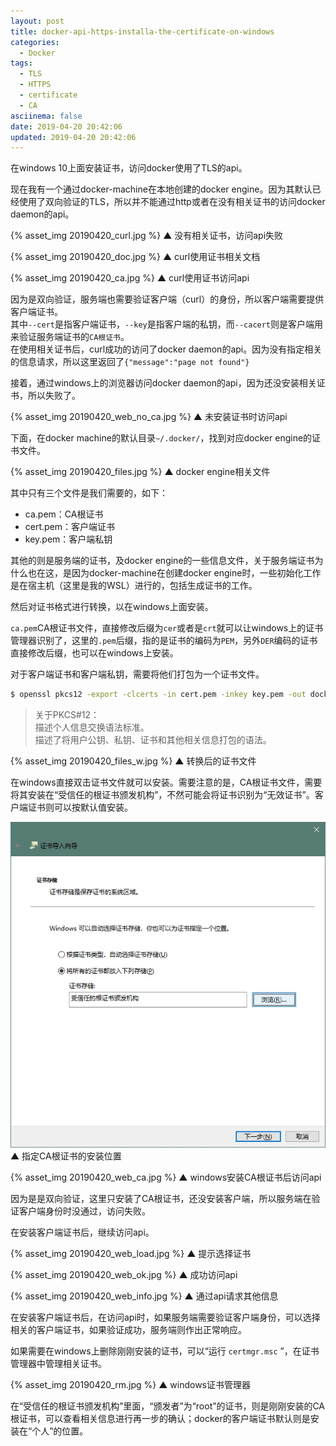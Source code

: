 ```yaml
---
layout: post
title: docker-api-https-installa-the-certificate-on-windows
categories:
  - Docker
tags:
  - TLS
  - HTTPS
  - certificate
  - CA
asciinema: false
date: 2019-04-20 20:42:06
updated: 2019-04-20 20:42:06
---
```


在windows 10上面安装证书，访问docker使用了TLS的api。

现在我有一个通过docker-machine在本地创建的docker engine。因为其默认已经使用了双向验证的TLS，所以并不能通过http或者在没有相关证书的访问docker daemon的api。

<!-- more -->

{% asset_img 20190420_curl.jpg %}
▲ 没有相关证书，访问api失败

{% asset_img 20190420_doc.jpg %}
▲ curl使用证书相关文档

{% asset_img 20190420_ca.jpg %}
▲ curl使用证书访问api

因为是双向验证，服务端也需要验证客户端（curl）的身份，所以客户端需要提供客户端证书。   
其中`--cert`是指客户端证书，`--key`是指客户端的私钥，而`--cacert`则是客户端用来验证服务端证书的`CA根证书`。  
在使用相关证书后，curl成功的访问了docker daemon的api。因为没有指定相关的信息请求，所以这里返回了`{"message":"page not found"}`

接着，通过windows上的浏览器访问docker daemon的api，因为还没安装相关证书，所以失败了。

{% asset_img 20190420_web_no_ca.jpg %}
▲ 未安装证书时访问api

下面，在docker machine的默认目录`~/.docker/`，找到对应docker engine的证书文件。

{% asset_img 20190420_files.jpg %}
▲ docker engine相关文件

其中只有三个文件是我们需要的，如下：

- ca.pem：CA根证书
- cert.pem：客户端证书
- key.pem：客户端私钥

其他的则是服务端的证书，及docker engine的一些信息文件，关于服务端证书为什么也在这，是因为docker-machine在创建docker engine时，一些初始化工作是在宿主机（这里是我的WSL）进行的，包括生成证书的工作。

然后对证书格式进行转换，以在windows上面安装。

`ca.pem`CA根证书文件，直接修改后缀为`cer`或者是`crt`就可以让windows上的证书管理器识别了，这里的`.pem`后缀，指的是证书的编码为`PEM`，另外`DER`编码的证书直接修改后缀，也可以在windows上安装。

对于客户端证书和客户端私钥，需要将他们打包为一个证书文件。

``` bash
$ openssl pkcs12 -export -clcerts -in cert.pem -inkey key.pem -out docker_client.p12
```

> 关于PKCS#12：  
描述个人信息交换语法标准。  
描述了将用户公钥、私钥、证书和其他相关信息打包的语法。

{% asset_img 20190420_files_w.jpg %}
▲ 转换后的证书文件

在windows直接双击证书文件就可以安装。需要注意的是，CA根证书文件，需要将其安装在“受信任的根证书颁发机构”，不然可能会将证书识别为“无效证书”。客户端证书则可以按默认值安装。

<img id="sm" src="/2019-04/docker-api-https-installa-the-certificate-on-windows/20190420_load_ca.jpg">
▲ 指定CA根证书的安装位置

{% asset_img 20190420_web_ca.jpg %}
▲ windows安装CA根证书后访问api

因为是是双向验证，这里只安装了CA根证书，还没安装客户端，所以服务端在验证客户端身份时没通过，访问失败。

在安装客户端证书后，继续访问api。

{% asset_img 20190420_web_load.jpg %}
▲ 提示选择证书

{% asset_img 20190420_web_ok.jpg %}
▲ 成功访问api

{% asset_img 20190420_web_info.jpg %}
▲ 通过api请求其他信息

在安装客户端证书后，在访问api时，如果服务端需要验证客户端身份，可以选择相关的客户端证书，如果验证成功，服务端则作出正常响应。

如果需要在windows上删除刚刚安装的证书，可以“运行 `certmgr.msc` ”，在证书管理器中管理相关证书。

{% asset_img 20190420_rm.jpg %}
▲ windows证书管理器

在“受信任的根证书颁发机构”里面，“颁发者”为“root”的证书，则是刚刚安装的CA根证书，可以查看相关信息进行再一步的确认；docker的客户端证书默认则是安装在“个人”的位置。

